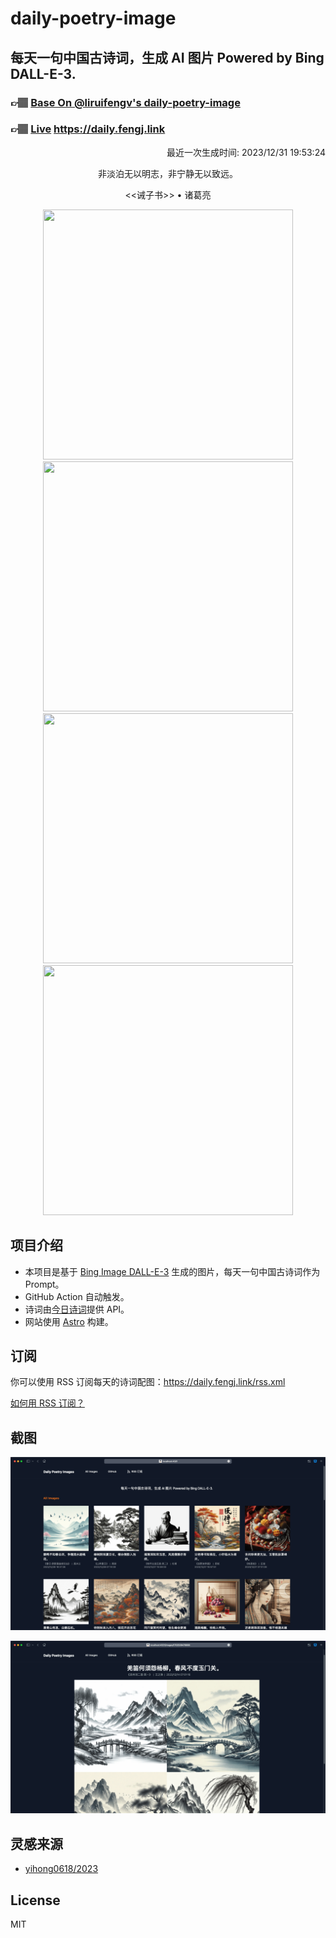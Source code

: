 
# daily-poetry-image

## 每天一句中国古诗词，生成 AI 图片 Powered by Bing DALL-E-3.

### 👉🏽 [Base On @liruifengv's daily-poetry-image](https://github.com/liruifengv/daily-poetry-image)

### 👉🏽 [Live](https://daily.fengj.link) https://daily.fengj.link

<p align="right">
  最近一次生成时间: 2023/12/31 19:53:24
</p>
<p align="center">
非淡泊无以明志，非宁静无以致远。
</p>
<p align="center">
<<诫子书>> • 诸葛亮
</p>
<p align="center">
<img src="https://tse2.mm.bing.net/th/id/OIG.NFEmEgh281MXARYRQ8YJ" height="400" width="400" />
<img src="https://tse1.mm.bing.net/th/id/OIG._h0WJk7CF8I5hamNDBIM" height="400" width="400" />
<img src="https://tse4.mm.bing.net/th/id/OIG.7kjfYJ0c88Go8NPBoroz" height="400" width="400" />
<img src="https://tse4.mm.bing.net/th/id/OIG.egYhHrfWINNE1by2GKPl" height="400" width="400" />
</p>

## 项目介绍

-   本项目是基于 [Bing Image DALL-E-3](https://www.bing.com/images/create) 生成的图片，每天一句中国古诗词作为 Prompt。
-   GitHub Action 自动触发。
-   诗词由[今日诗词](https://www.jinrishici.com/)提供 API。
-   网站使用 [Astro](https://astro.build) 构建。

## 订阅

你可以使用 RSS 订阅每天的诗词配图：https://daily.fengj.link/rss.xml

[如何用 RSS 订阅？](https://zhuanlan.zhihu.com/p/55026716)

## 截图

![图片列表](./screenshots/Snipaste_2023-12-28_21-00-26.png)

![图片详情](./screenshots/Snipaste_2023-12-28_21-00-53.png)

## 灵感来源

-   [yihong0618/2023](https://github.com/yihong0618/2023)

## License

MIT
